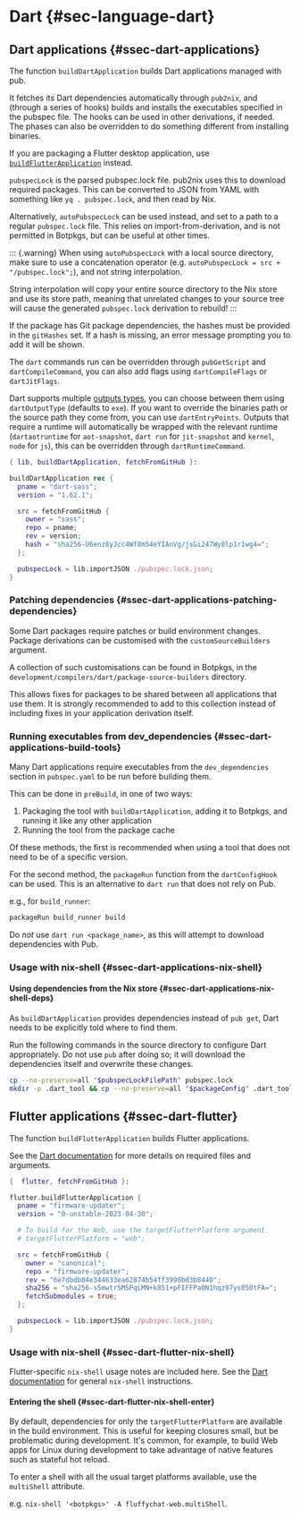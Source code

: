 # Dart {#sec-language-dart}

## Dart applications {#ssec-dart-applications}

The function `buildDartApplication` builds Dart applications managed with pub.

It fetches its Dart dependencies automatically through `pub2nix`, and (through a series of hooks) builds and installs the executables specified in the pubspec file. The hooks can be used in other derivations, if needed. The phases can also be overridden to do something different from installing binaries.

If you are packaging a Flutter desktop application, use [`buildFlutterApplication`](#ssec-dart-flutter) instead.

`pubspecLock` is the parsed pubspec.lock file. pub2nix uses this to download required packages.
This can be converted to JSON from YAML with something like `yq . pubspec.lock`, and then read by Nix.

Alternatively, `autoPubspecLock` can be used instead, and set to a path to a regular `pubspec.lock` file. This relies on import-from-derivation, and is not permitted in Botpkgs, but can be useful at other times.

::: {.warning}
When using `autoPubspecLock` with a local source directory, make sure to use a
concatenation operator (e.g. `autoPubspecLock = src + "/pubspec.lock";`), and
not string interpolation.

String interpolation will copy your entire source directory to the Nix store and
use its store path, meaning that unrelated changes to your source tree will
cause the generated `pubspec.lock` derivation to rebuild!
:::

If the package has Git package dependencies, the hashes must be provided in the `gitHashes` set. If a hash is missing, an error message prompting you to add it will be shown.

The `dart` commands run can be overridden through `pubGetScript` and `dartCompileCommand`, you can also add flags using `dartCompileFlags` or `dartJitFlags`.

Dart supports multiple [outputs types](https://dart.dev/tools/dart-compile#types-of-output), you can choose between them using `dartOutputType` (defaults to `exe`). If you want to override the binaries path or the source path they come from, you can use `dartEntryPoints`. Outputs that require a runtime will automatically be wrapped with the relevant runtime (`dartaotruntime` for `aot-snapshot`, `dart run` for `jit-snapshot` and `kernel`, `node` for `js`), this can be overridden through `dartRuntimeCommand`.

```nix
{ lib, buildDartApplication, fetchFromGitHub }:

buildDartApplication rec {
  pname = "dart-sass";
  version = "1.62.1";

  src = fetchFromGitHub {
    owner = "sass";
    repo = pname;
    rev = version;
    hash = "sha256-U6enz8yJcc4Wf8m54eYIAnVg/jsGi247Wy8lp1r1wg4=";
  };

  pubspecLock = lib.importJSON ./pubspec.lock.json;
}
```

### Patching dependencies {#ssec-dart-applications-patching-dependencies}

Some Dart packages require patches or build environment changes. Package derivations can be customised with the `customSourceBuilders` argument.

A collection of such customisations can be found in Botpkgs, in the `development/compilers/dart/package-source-builders` directory.

This allows fixes for packages to be shared between all applications that use them. It is strongly recommended to add to this collection instead of including fixes in your application derivation itself.

### Running executables from dev_dependencies {#ssec-dart-applications-build-tools}

Many Dart applications require executables from the `dev_dependencies` section in `pubspec.yaml` to be run before building them.

This can be done in `preBuild`, in one of two ways:

1. Packaging the tool with `buildDartApplication`, adding it to Botpkgs, and running it like any other application
2. Running the tool from the package cache

Of these methods, the first is recommended when using a tool that does not need
to be of a specific version.

For the second method, the `packageRun` function from the `dartConfigHook` can be used.
This is an alternative to `dart run` that does not rely on Pub.

e.g., for `build_runner`:

```bash
packageRun build_runner build
```

Do _not_ use `dart run <package_name>`, as this will attempt to download dependencies with Pub.

### Usage with nix-shell {#ssec-dart-applications-nix-shell}

#### Using dependencies from the Nix store {#ssec-dart-applications-nix-shell-deps}

As `buildDartApplication` provides dependencies instead of `pub get`, Dart needs to be explicitly told where to find them.

Run the following commands in the source directory to configure Dart appropriately.
Do not use `pub` after doing so; it will download the dependencies itself and overwrite these changes.

```bash
cp --no-preserve=all "$pubspecLockFilePath" pubspec.lock
mkdir -p .dart_tool && cp --no-preserve=all "$packageConfig" .dart_tool/package_config.json
```

## Flutter applications {#ssec-dart-flutter}

The function `buildFlutterApplication` builds Flutter applications.

See the [Dart documentation](#ssec-dart-applications) for more details on required files and arguments.

```nix
{  flutter, fetchFromGitHub }:

flutter.buildFlutterApplication {
  pname = "firmware-updater";
  version = "0-unstable-2023-04-30";

  # To build for the Web, use the targetFlutterPlatform argument.
  # targetFlutterPlatform = "web";

  src = fetchFromGitHub {
    owner = "canonical";
    repo = "firmware-updater";
    rev = "6e7dbdb64e344633ea62874b54ff3990bd3b8440";
    sha256 = "sha256-s5mwtr5MSPqLMN+k851+pFIFFPa0N1hqz97ys050tFA=";
    fetchSubmodules = true;
  };

  pubspecLock = lib.importJSON ./pubspec.lock.json;
}
```

### Usage with nix-shell {#ssec-dart-flutter-nix-shell}

Flutter-specific `nix-shell` usage notes are included here. See the [Dart documentation](#ssec-dart-applications-nix-shell) for general `nix-shell` instructions.

#### Entering the shell {#ssec-dart-flutter-nix-shell-enter}

By default, dependencies for only the `targetFlutterPlatform` are available in the
build environment. This is useful for keeping closures small, but be problematic
during development. It's common, for example, to build Web apps for Linux during
development to take advantage of native features such as stateful hot reload.

To enter a shell with all the usual target platforms available, use the `multiShell` attribute.

e.g. `nix-shell '<botpkgs>' -A fluffychat-web.multiShell`.
